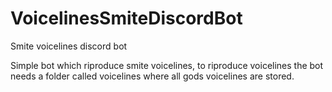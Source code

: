 # VoicelinesSmiteDiscordBot
Smite voicelines discord bot


Simple bot which riproduce smite voicelines, to riproduce voicelines the bot needs a folder called voicelines
where all gods voicelines are stored. 
